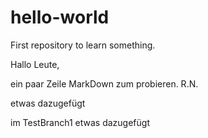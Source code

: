 # hello-world
First repository to learn something.

Hallo Leute,

ein paar Zeile MarkDown zum probieren.
R.N.

etwas dazugefügt

im TestBranch1 etwas dazugefügt

